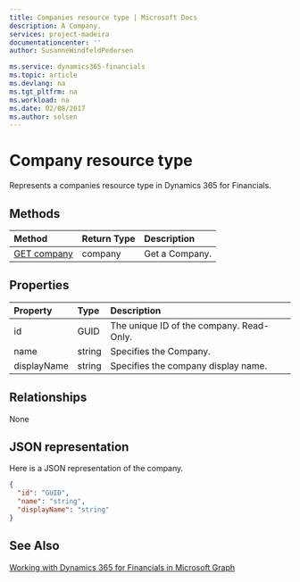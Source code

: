 ```yaml
---
title: Companies resource type | Microsoft Docs
description: A Company.
services: project-madeira
documentationcenter: ''
author: SusanneWindfeldPedersen

ms.service: dynamics365-financials
ms.topic: article
ms.devlang: na
ms.tgt_pltfrm: na
ms.workload: na
ms.date: 02/08/2017
ms.author: solsen
---
```


# Company resource type
Represents a companies resource type in Dynamics 365 for Financials.


## Methods

| Method       | Return Type  |Description|
|:---------------|:--------|:----------|
|[GET company](../api/dynamics_get_companies.md)|company|Get a Company.|

## Properties
| Property	   | Type	|Description|
|:---------------|:--------|:----------|
|id|GUID|The unique ID of the company. Read-Only.|
|name|string|Specifies the Company.|
|displayName|string|Specifies the company display name.|


## Relationships
None

## JSON representation

Here is a JSON representation of the company.

```json
{
  "id": "GUID",
  "name": "string",
  "displayName": "string"
}

```

## See Also
[Working with Dynamics 365 for Financials in Microsoft Graph](../api/dynamics_graph_reference.md)  
